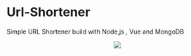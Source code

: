 # Url-Shortener
Simple URL Shortener  build with Node,js , Vue and MongoDB

<p align="center"><img src="./form.png" /></p>

